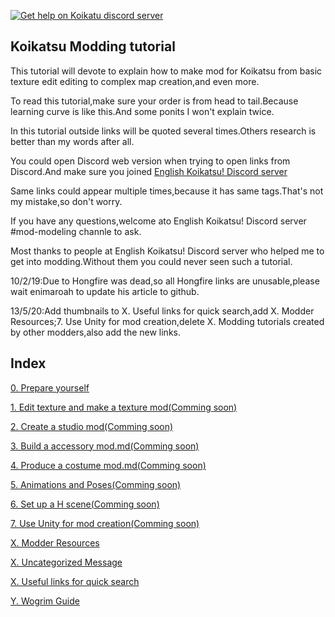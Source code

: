 [![Get help on Koikatu discord server](https://img.shields.io/badge/help-discord-brightgreen.svg)](https://discord.gg/urDt8CK)
## Koikatsu Modding tutorial
This tutorial will devote to explain how to make mod for Koikatsu from basic texture edit editing to complex map creation,and even more.

To read this tutorial,make sure your order is from head to tail.Because learning curve is like this.And some ponits I won't explain twice.

In this tutorial outside links will be quoted several times.Others research is better than my words after all.

You could open Discord web version when trying to open links from Discord.And make sure you joined [English Koikatsu! Discord server](https://discord.gg/urDt8CK)

Same links could appear multiple times,because it has same tags.That's not my mistake,so don't worry.

If you have any questions,welcome ato English Koikatsu! Discord server #mod-modeling channle to ask.

Most thanks to people at English Koikatsu! Discord server who helped me to get into modding.Without them you could never seen such a tutorial.

10/2/19:Due to Hongfire was dead,so all Hongfire links are unusable,please wait enimaroah to update his article to github.

13/5/20:Add thumbnails to X. Useful links for quick search,add X. Modder Resources;7. Use Unity for mod creation,delete X. Modding tutorials created by other modders,also add the new links.

## Index
[0. Prepare yourself](https://github.com/xm007/Koikatsu-Modding/blob/master/Index/0.%20Prepare%20yourself.md)

[1. Edit texture and make a texture mod(Comming soon)](https://github.com/xm007/Koikatsu-Modding/blob/master/Index/1.%20Edit%20texture%20and%20make%20a%20texture%20mod.md)

[2. Create a studio mod(Comming soon)](https://github.com/xm007/Koikatsu-Modding/blob/master/Index/2.%20Create%20a%20studio%20mod.md)

[3. Build a accessory mod.md(Comming soon)](https://github.com/xm007/Koikatsu-Modding/blob/master/Index/3.%20Build%20a%20accessory%20mod.md)

[4. Produce a costume mod.md(Comming soon)](https://github.com/xm007/Koikatsu-Modding/blob/master/Index/4.%20Produce%20a%20costume%20mod.md)

[5. Animations and Poses(Comming soon)](https://github.com/xm007/Koikatsu-Modding/blob/master/Index/5.%20Animations%20and%20Poses.md)

[6. Set up a H scene(Comming soon)](https://github.com/xm007/Koikatsu-Modding/blob/master/Index/6.%20Set%20up%20a%20H%20scene.md)

[7. Use Unity for mod creation(Comming soon)](https://github.com/xm007/Koikatsu-Modding/blob/master/Index/7.%20Use%20Unity%20for%20mod%20creation.md)

[X. Modder Resources](https://github.com/xm007/Koikatsu-Modding/blob/master/Index/X.%20Modder%20Resources.md)

[X. Uncategorized Message](https://github.com/xm007/Koikatsu-Modding/blob/master/Index/X.%20Uncategorized%20Message.md)

[X. Useful links for quick search](https://github.com/xm007/Koikatsu-Modding/blob/master/Index/X.%20Useful%20links%20for%20quick%20search.md)

[Y. Wogrim Guide](https://github.com/xm007/Koikatsu-Modding/blob/master/Index/W.%20Wogrim%20Guide)
